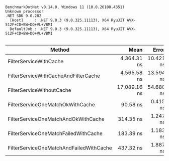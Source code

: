 ```

BenchmarkDotNet v0.14.0, Windows 11 (10.0.26100.4351)
Unknown processor
.NET SDK 9.0.202
  [Host]     : .NET 9.0.3 (9.0.325.11113), X64 RyuJIT AVX-512F+CD+BW+DQ+VL+VBMI
  DefaultJob : .NET 9.0.3 (9.0.325.11113), X64 RyuJIT AVX-512F+CD+BW+DQ+VL+VBMI


```
| Method                                  | Mean         | Error     | StdDev    | Gen0   | Allocated |
|---------------------------------------- |-------------:|----------:|----------:|-------:|----------:|
| FilterServiceWithCache                  |  4,364.31 ns | 10.421 ns |  9.748 ns | 0.1373 |    7008 B |
| FilterServiceWithCacheAndFilterCache    |  4,565.58 ns | 13.594 ns | 12.716 ns | 0.1526 |    8008 B |
| FilterServiceWithoutCache               | 17,089.16 ns | 54.680 ns | 51.148 ns | 0.7019 |   36257 B |
| FilterServiceOneMatchOkWithCache        |     90.58 ns |  0.415 ns |  0.388 ns | 0.0054 |     272 B |
| FilterServiceOneMatchAndOkWithCache     |    314.35 ns |  1.247 ns |  1.105 ns | 0.0153 |     784 B |
| FilterServiceOneMatchFailedWithCache    |    183.39 ns |  1.183 ns |  0.924 ns | 0.0167 |     840 B |
| FilterServiceOneMatchAndFailedWithCache |    437.32 ns |  1.887 ns |  1.765 ns | 0.0286 |    1448 B |
